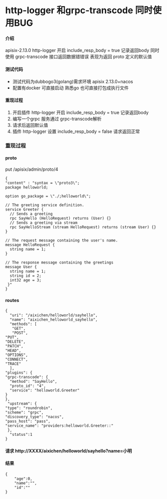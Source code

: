 # http-logger 和grpc-transcode  同时使用BUG

#### 介绍
apisix-2.13.0 http-logger 开启 include_resp_body = true 记录返回body 
同时
使用 grpc-transcode 
接口返回数据错错误 表现为返回 proto 定义的默认值

#### 测试代码
- 测试代码为dubbogo3(golang)需求环境 apisix 2.13.0+nacos
- 配置有docker 可直接启动 熟悉go 也可直接打包成执行文件




#### 重现过程

1.  开启插件 http-logger 开启 include_resp_body = true 记录返回body
2.  编写一个grpc 服务通过 grpc-transcode解析
3.  请求后返回默认值
4.  插件 http-logger 设置 include_resp_body = false  请求返回正常
### 重现过程
#### proto
put /apisix/admin/proto/4

    {
    "content" : "syntax = \"proto3\";
    package helloworld;

    option go_package = \"./;helloworld\";

    // The greeting service definition.
    service Greeter {
      // Sends a greeting
      rpc SayHello (HelloRequest) returns (User) {}
      // Sends a greeting via stream
      rpc SayHelloStream (stream HelloRequest) returns (stream User) {}
    }

    // The request message containing the user's name.
    message HelloRequest {
      string name = 1;
    }

    // The response message containing the greetings
    message User {
      string name = 1;
      string id = 2;
      int32 age = 3;
     }"
    }

#### routes

    {
      "uri": "/aixichen/helloworld/sayhello",
      "name": "aixichen_helloworld_sayhello",
      "methods": [
       "GET",
       "POST",
    "PUT",
    "DELETE",
    "PATCH",
    "HEAD",
    "OPTIONS",
    "CONNECT",
    "TRACE"
      ],
    "plugins": {
    "grpc-transcode": {
      "method": "SayHello",
      "proto_id": "4",
      "service": "helloworld.Greeter"
    }
    },
     "upstream": {
    "type": "roundrobin",
    "scheme": "grpc",
    "discovery_type": "nacos",
    "pass_host": "pass",
    "service_name": "providers:helloworld.Greeter::"
     },
      "status":1
    }


#### 请求 http://XXXX/aixichen/helloworld/sayhello?name=小明
#### 结果
    {
        "age":0,
        "name":"",
        "id":""
    }

